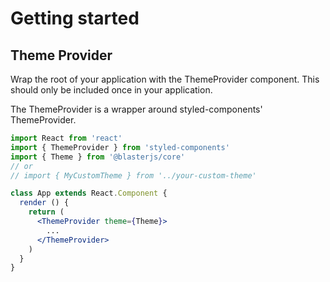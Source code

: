 # Getting started

## Theme Provider
Wrap the root of your application with the ThemeProvider component. This should only be included once in your application.

The ThemeProvider is a wrapper around styled-components' ThemeProvider.

```jsx static
import React from 'react'
import { ThemeProvider } from 'styled-components'
import { Theme } from '@blasterjs/core'
// or
// import { MyCustomTheme } from '../your-custom-theme'

class App extends React.Component {
  render () {
    return (
      <ThemeProvider theme={Theme}>
        ...
      </ThemeProvider>
    )
  }
}
```